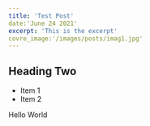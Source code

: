 ```yaml
---
title: 'Test Post'
date:'June 24 2021'
excerpt: 'This is the excerpt'
covre_image:'/images/posts/imag1.jpg'
---
```

## Heading Two

* Item 1
* Item 2

Hello World